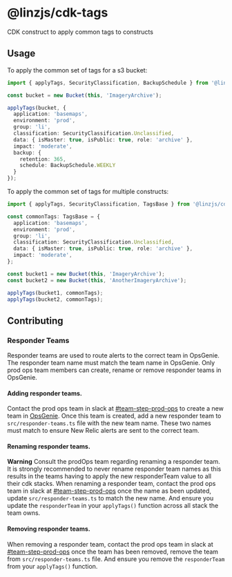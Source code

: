 # @linzjs/cdk-tags

CDK construct to apply common tags to constructs

## Usage

To apply the common set of tags for a s3 bucket:

```typescript
import { applyTags, SecurityClassification, BackupSchedule } from '@linzjs/cdk-tags';

const bucket = new Bucket(this, 'ImageryArchive');

applyTags(bucket, {
  application: 'basemaps',
  environment: 'prod',
  group: 'li',
  classification: SecurityClassification.Unclassified,
  data: { isMaster: true, isPublic: true, role: 'archive' },
  impact: 'moderate',
  backup: {
    retention: 365,
    schedule: BackupSchedule.WEEKLY
  }
});
```

To apply the common set of tags for multiple constructs:

```typescript
import { applyTags, SecurityClassification, TagsBase } from '@linzjs/cdk-tags';

const commonTags: TagsBase = {
  application: 'basemaps',
  environment: 'prod',
  group: 'li',
  classification: SecurityClassification.Unclassified,
  data: { isMaster: true, isPublic: true, role: 'archive' },
  impact: 'moderate',
};

const bucket1 = new Bucket(this, 'ImageryArchive');
const bucket2 = new Bucket(this, 'AnotherImageryArchive');

applyTags(bucket1, commonTags);
applyTags(bucket2, commonTags);
```

## Contributing

### Responder Teams

Responder teams are used to route alerts to the correct team in OpsGenie. The responder team name must match the team name in OpsGenie.
Only prod ops team members can create, rename or remove responder teams in OpsGenie.

#### Adding responder teams.

Contact the prod ops team in slack at [#team-step-prod-ops](https://linz.enterprise.slack.com/archives/C05Q11EGLA0) to create a new team in [OpsGenie](https://toitutewhenua.app.opsgenie.com/teams/list).
Once this team is created, add a new responder team to `src/responder-teams.ts` file with the new team name. These two names
must match to ensure New Relic alerts are sent to the correct team.

#### Renaming responder teams.

**Warning** Consult the prodOps team regarding renaming a responder team. It is strongly recommended to never rename responder team names as this results in the teams having to apply the new responderTeam value to all their cdk stacks.
When renaming a responder team, contact the prod ops team in slack at [#team-step-prod-ops](https://linz.enterprise.slack.com/archives/C05Q11EGLA0)
once the name as been updated, update `src/responder-teams.ts` to match the new name. And ensure you update the `responderTeam` in your `applyTags()` function across all stack the team owns.

#### Removing responder teams.

When removing a responder team, contact the prod ops team in slack at [#team-step-prod-ops](https://linz.enterprise.slack.com/archives/C05Q11EGLA0)
once the team has been removed, remove the team from `src/responder-teams.ts` file.
And ensure you remove the `responderTeam` from your `applyTags()` function.

